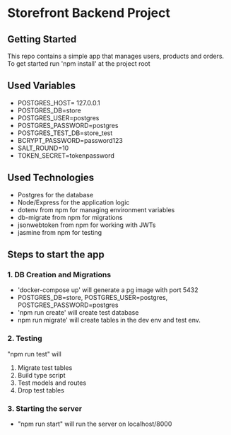 # Storefront Backend Project

## Getting Started

This repo contains a simple app that manages users, products and orders.
To get started run 'npm install' at the project root

## Used Variables
- POSTGRES_HOST= 127.0.0.1
- POSTGRES_DB=store
- POSTGRES_USER=postgres
- POSTGRES_PASSWORD=postgres
- POSTGRES_TEST_DB=store_test
- BCRYPT_PASSWORD=password123
- SALT_ROUND=10
- TOKEN_SECRET=tokenpassword

## Used Technologies
- Postgres for the database
- Node/Express for the application logic
- dotenv from npm for managing environment variables
- db-migrate from npm for migrations
- jsonwebtoken from npm for working with JWTs
- jasmine from npm for testing

## Steps to start the app

### 1.  DB Creation and Migrations
- 'docker-compose up' will generate a pg image with port 5432
- POSTGRES_DB=store, POSTGRES_USER=postgres, POSTGRES_PASSWORD=postgres
- 'npm run create' will create test database 
- npm run migrate' will create tables in the dev env and test env. 

### 2. Testing

"npm run test" will
1. Migrate test tables
2. Build type script
3. Test models and routes
4. Drop test tables

### 3. Starting the server

- "npm run start" will run the server on localhost/8000